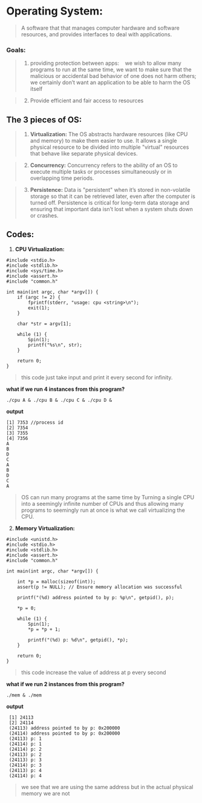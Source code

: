 
# Operating System:

>A software that that manages computer hardware and software resources, and provides interfaces to deal with applications.

### Goals:

>1. providing protection between apps:
   we wish to allow many programs to run at the same time, we want to make sure that the malicious or accidental bad behavior of one does not harm others; we certainly don’t want an application to be able to harm the OS itself
  
>2. Provide efficient and fair access to resources
## The 3 pieces of OS:

>1. **Virtualization:**
> The OS abstracts hardware resources (like CPU and memory) to make them easier to use.
> It allows a single physical resource to be divided into multiple "virtual" resources that behave like separate physical devices.

>2. **Concurrency:**
> Concurrency refers to the ability of an OS to execute multiple tasks or processes simultaneously or in overlapping time periods.

>3. **Persistence:**
>Data is "persistent" when it’s stored in non-volatile storage so that it can be retrieved later, even after the computer is turned off.
>Persistence is critical for long-term data storage and ensuring that important data isn’t lost when a system shuts down or crashes.

## Codes:

1. **CPU Virtualization:**

```
#include <stdio.h>
#include <stdlib.h>
#include <sys/time.h>
#include <assert.h>
#include "common.h"

int main(int argc, char *argv[]) {
    if (argc != 2) {
        fprintf(stderr, "usage: cpu <string>\n");
        exit(1);
    }

    char *str = argv[1];

    while (1) {
        Spin(1);
        printf("%s\n", str);
    }

    return 0;
}

```

>this code just take input and print it every second for infinity.

**what if we run 4 instances from this program?**
```
./cpu A & ./cpu B & ./cpu C & ./cpu D &
```

**output**
```
[1] 7353 //process id
[2] 7354
[3] 7355
[4] 7356
A
B
D
C
A
B
D
C
A
```

>OS can run many programs at the same time by Turning a single CPU into a seemingly infinite number of CPUs and thus allowing many programs to seemingly run at once is what we call virtualizing the CPU.

2. **Memory Virtualization:**
```
#include <unistd.h>
#include <stdio.h>
#include <stdlib.h>
#include <assert.h>
#include "common.h"

int main(int argc, char *argv[]) {

    int *p = malloc(sizeof(int));
    assert(p != NULL); // Ensure memory allocation was successful
    
    printf("(%d) address pointed to by p: %p\n", getpid(), p);
    
    *p = 0;
    
    while (1) {
        Spin(1);
        *p = *p + 1;

        printf("(%d) p: %d\n", getpid(), *p); 
    }
    
    return 0;
}

```

>this code increase the value of address at p every second

**what if we run 2 instances from this program?**
```
./mem & ./mem
```

**output**
```
 [1] 24113
 [2] 24114
 (24113) address pointed to by p: 0x200000
 (24114) address pointed to by p: 0x200000
 (24113) p: 1
 (24114) p: 1
 (24114) p: 2
 (24113) p: 2
 (24113) p: 3
 (24114) p: 3
 (24113) p: 4
 (24114) p: 4

```

>we see that we are using the same address but in the actual physical memory we are not
